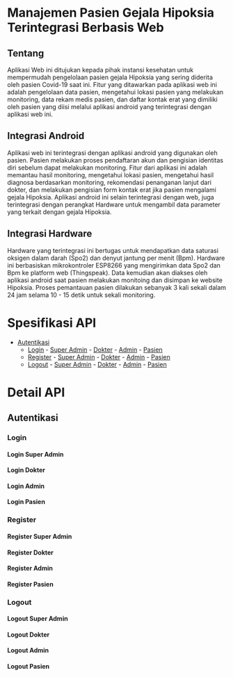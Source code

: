# Manajemen Pasien Gejala Hipoksia Terintegrasi Berbasis Web

## Tentang
Aplikasi Web ini ditujukan kepada pihak instansi kesehatan untuk mempermudah pengelolaan pasien gejala Hipoksia yang sering diderita oleh pasien Covid-19 saat ini. Fitur yang ditawarkan pada aplikasi web ini adalah pengelolaan data pasien, mengetahui lokasi pasien yang melakukan monitoring, data rekam medis pasien, dan daftar kontak erat yang dimiliki oleh pasien yang diisi melalui aplikasi android yang terintegrasi dengan aplikasi web ini.

## Integrasi Android
Aplikasi web ini terintegrasi dengan aplikasi android yang digunakan oleh pasien. Pasien melakukan proses pendaftaran akun dan pengisian identitas diri sebelum dapat melakukan monitoring. Fitur dari aplikasi ini adalah memantau hasil monitoring, mengetahui lokasi pasien, mengetahui hasil diagnosa berdasarkan monitoring, rekomendasi penanganan lanjut dari dokter, dan melakukan pengisian form kontak erat jika pasien mengalami gejala Hipoksia. Aplikasi android ini selain terintegrasi dengan web, juga terintegrasi dengan perangkat Hardware untuk mengambil data parameter yang terkait dengan gejala Hipoksia.

## Integrasi Hardware
Hardware yang terintegrasi ini bertugas untuk mendapatkan data saturasi oksigen dalam darah (Spo2) dan denyut jantung per menit (Bpm). Hardware ini berbasiskan mikrokontroler ESP8266 yang mengirimkan data Spo2 dan Bpm ke platform web (Thingspeak). Data kemudian akan diakses oleh aplikasi android saat pasien melakukan monitoing dan disimpan ke website Hipoksia. Proses pemantauan pasien dilakukan sebanyak 3 kali sekali dalam 24 jam selama 10 - 15 detik untuk sekali monitoring.

# Spesifikasi API
<!-- TOC depthFrom:1 depthTo:3 withLinks:1 updateOnSave:1 orderedList:0 -->
- [Autentikasi](#autentikasi)
    - [Login](#login)
            - [Super Admin](#l_super_admin)
            - [Dokter](#l_dokter)
            - [Admin](#l_admin)
            - [Pasien](#l_pasien)
    - [Register](#register)
            - [Super Admin](#r_super_admin)
            - [Dokter](#r_dokter)
            - [Admin](#r_admin)
            - [Pasien](#r_pasien)
    - [Logout](#logout)
            - [Super Admin](#lg_super_admin)
            - [Dokter](#lg_dokter)
            - [Admin](#lg_admin)
            - [Pasien](#lg_pasien)


# Detail API

## Autentikasi
### <a name="login"></a>Login
#### <a name="l_super_admin"></a>Login Super Admin
#### <a name="l_dokter"></a>Login Dokter
#### <a name="l_admin"></a>Login Admin
#### <a name="l_pasien"></a>Login Pasien

### <a name="register"></a>Register
#### <a name="r_super_admin"></a>Register Super Admin
#### <a name="r_dokter"></a>Register Dokter
#### <a name="r_admin"></a>Register Admin
#### <a name="r_pasien"></a>Register Pasien

### <a name="logout"></a>Logout
#### <a name="lg_super_admin"></a>Logout Super Admin
#### <a name="lg_dokter"></a>Logout Dokter
#### <a name="lg_admin"></a>Logout Admin
#### <a name="lg_pasien"></a>Logout Pasien

